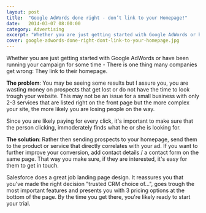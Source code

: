 ```yaml
---
layout: post
title:  "Google AdWords done right - don’t link to your Homepage!"
date:   2014-03-07 08:00:00
category: Advertising
excerpt: "Whether you are just getting started with Google AdWords or have been running your campaign for some time - There is one thing many companies get wrong: They link to their homepage."
cover: google-adwords-done-right-dont-link-to-your-homepage.jpg
---
```


Whether you are just getting started with Google AdWords or have been running your campaign for some time - There is one thing many companies get wrong: They link to their homepage.

**The problem**: You may be seeing some results but I assure you, you are wasting money on prospects that get lost or do not have the time to look trough your website. This may not be an issue for a small business with only 2-3 services that are listed right on the front page but the more complex your site, the more likely you are losing people on the way.

Since you are likely paying for every click, it's important to make sure that the person clicking, immoderately finds what he or she is looking for.

**The solution**: Rather then sending prospects to your homepage, send them to the product or service that directly correlates with your ad. If you want to further improve your conversion, add contact details / a contact form on the same page. That way you make sure, if they are interested, it's easy for them to get in touch.

Salesforce does a great job landing page design. It reassures you that you've made the right decision "trusted CRM choice of...", goes trough the most important features and presents you with 3 pricing options at the bottom of the page. By the time you get there, you're likely ready to start your trial.
